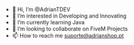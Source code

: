 - 👋 Hi, I’m @AdrianTDEV
- 👀 I’m interested in Developing and Innovating
- 🌱 I’m currently learning Java
- 💞️ I’m looking to collaborate on FiveM Projects
- 📫 How to reach me suporte@adrianshop.pt

